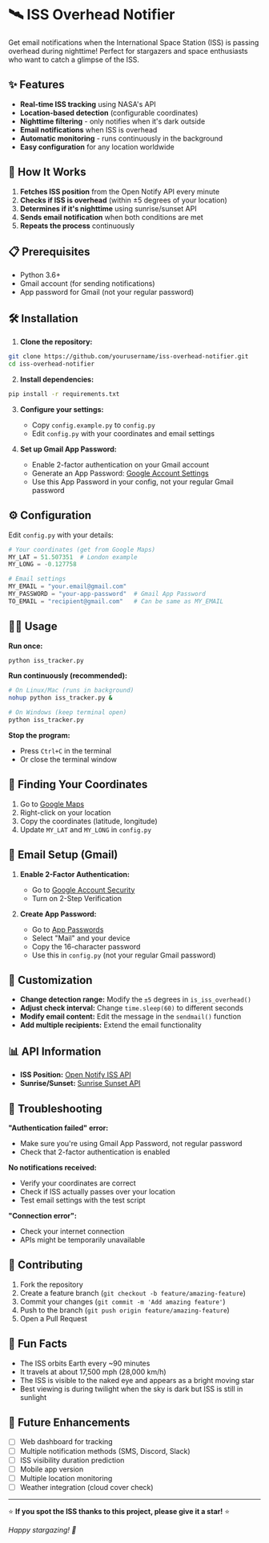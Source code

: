 # 🛰️ ISS Overhead Notifier

Get email notifications when the International Space Station (ISS) is passing overhead during nighttime! Perfect for stargazers and space enthusiasts who want to catch a glimpse of the ISS.

## ✨ Features

- **Real-time ISS tracking** using NASA's API
- **Location-based detection** (configurable coordinates)
- **Nighttime filtering** - only notifies when it's dark outside
- **Email notifications** when ISS is overhead
- **Automatic monitoring** - runs continuously in the background
- **Easy configuration** for any location worldwide

## 🚀 How It Works

1. **Fetches ISS position** from the Open Notify API every minute
2. **Checks if ISS is overhead** (within ±5 degrees of your location)
3. **Determines if it's nighttime** using sunrise/sunset API
4. **Sends email notification** when both conditions are met
5. **Repeats the process** continuously

## 📋 Prerequisites

- Python 3.6+
- Gmail account (for sending notifications)
- App password for Gmail (not your regular password)

## 🛠️ Installation

1. **Clone the repository:**
```bash
git clone https://github.com/yourusername/iss-overhead-notifier.git
cd iss-overhead-notifier
```

2. **Install dependencies:**
```bash
pip install -r requirements.txt
```

3. **Configure your settings:**
   - Copy `config.example.py` to `config.py`
   - Edit `config.py` with your coordinates and email settings

4. **Set up Gmail App Password:**
   - Enable 2-factor authentication on your Gmail account
   - Generate an App Password: [Google Account Settings](https://myaccount.google.com/apppasswords)
   - Use this App Password in your config, not your regular Gmail password

## ⚙️ Configuration

Edit `config.py` with your details:

```python
# Your coordinates (get from Google Maps)
MY_LAT = 51.507351  # London example
MY_LONG = -0.127758

# Email settings
MY_EMAIL = "your.email@gmail.com"
MY_PASSWORD = "your-app-password"  # Gmail App Password
TO_EMAIL = "recipient@gmail.com"   # Can be same as MY_EMAIL
```

## 🏃‍♂️ Usage

**Run once:**
```bash
python iss_tracker.py
```

**Run continuously (recommended):**
```bash
# On Linux/Mac (runs in background)
nohup python iss_tracker.py &

# On Windows (keep terminal open)
python iss_tracker.py
```

**Stop the program:**
- Press `Ctrl+C` in the terminal
- Or close the terminal window

## 📍 Finding Your Coordinates

1. Go to [Google Maps](https://maps.google.com)
2. Right-click on your location
3. Copy the coordinates (latitude, longitude)
4. Update `MY_LAT` and `MY_LONG` in `config.py`

## 📧 Email Setup (Gmail)

1. **Enable 2-Factor Authentication:**
   - Go to [Google Account Security](https://myaccount.google.com/security)
   - Turn on 2-Step Verification

2. **Create App Password:**
   - Go to [App Passwords](https://myaccount.google.com/apppasswords)
   - Select "Mail" and your device
   - Copy the 16-character password
   - Use this in `config.py` (not your regular Gmail password)

## 🔧 Customization

- **Change detection range:** Modify the `±5` degrees in `is_iss_overhead()`
- **Adjust check interval:** Change `time.sleep(60)` to different seconds
- **Modify email content:** Edit the message in the `sendmail()` function
- **Add multiple recipients:** Extend the email functionality

## 📊 API Information

- **ISS Position:** [Open Notify ISS API](http://api.open-notify.org/iss-now.json)
- **Sunrise/Sunset:** [Sunrise Sunset API](https://api.sunrise-sunset.org/json)

## 🐛 Troubleshooting

**"Authentication failed" error:**
- Make sure you're using Gmail App Password, not regular password
- Check that 2-factor authentication is enabled

**No notifications received:**
- Verify your coordinates are correct
- Check if ISS actually passes over your location
- Test email settings with the test script

**"Connection error":**
- Check your internet connection
- APIs might be temporarily unavailable

## 🤝 Contributing

1. Fork the repository
2. Create a feature branch (`git checkout -b feature/amazing-feature`)
3. Commit your changes (`git commit -m 'Add amazing feature'`)
4. Push to the branch (`git push origin feature/amazing-feature`)
5. Open a Pull Request


## 🌟 Fun Facts

- The ISS orbits Earth every ~90 minutes
- It travels at about 17,500 mph (28,000 km/h)
- The ISS is visible to the naked eye and appears as a bright moving star
- Best viewing is during twilight when the sky is dark but ISS is still in sunlight

## 🔮 Future Enhancements

- [ ] Web dashboard for tracking
- [ ] Multiple notification methods (SMS, Discord, Slack)
- [ ] ISS visibility duration prediction
- [ ] Mobile app version
- [ ] Multiple location monitoring
- [ ] Weather integration (cloud cover check)

---

⭐ **If you spot the ISS thanks to this project, please give it a star!** ⭐

*Happy stargazing! 🌌*
